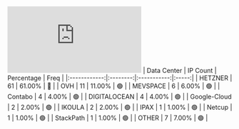 ![Diagramm](https://github.com/obajay/StateSync-snapshots/blob/main/Projects/Gitopia/1/README.md)
| Data Center | IP Count | Percentage | Freq |
|:------------:|:--------:|:-----------:|:-----:|
| HETZNER | 61 | 61.00% | 🔴 |
| OVH | 11 | 11.00% | 🟢 |
| MEVSPACE | 6 | 6.00% | 🟢 |
| Contabo | 4 | 4.00% | 🟢 |
| DIGITALOCEAN | 4 | 4.00% | 🟢 |
| Google-Cloud | 2 | 2.00% | 🟢 |
| IKOULA | 2 | 2.00% | 🟢 |
| IPAX | 1 | 1.00% | 🟢 |
| Netcup | 1 | 1.00% | 🟢 |
| StackPath | 1 | 1.00% | 🟢 |
| OTHER | 7 | 7.00% | 🟢 |